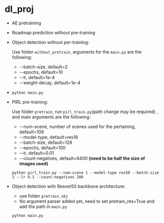 # dl_proj

- AE pretraining

- Roadmap prediction without pre-training

- Object detection without per-training:

  Use folder `without_pretrain`, arguments for the `main.py` are the following:

  - --batch-size, default=2
  - --epochs, default=10
  - --lr, default=1e-4
  - --weight-decay, default=1e-4

- ```
  python main.py
  ```


- PIRL pre-training:

  Use folder  `pretrain`, run `pirl_train.py`(path change may be required) , and main arguments are the following:

  - --num-scene, number of scenes used for the pertaining, default=106
  - --model-type, default=res18
  - --batch-size, default=128
  - --epochs, default=100
  - --lr, default=0.01
  - --count-negatives, default=6400 **(need to be half the size of images used)**

  ```
  python pirl_train.py --num-scene 1 --model-type res50 --batch-size 2 --lr 0.1 --count-negatives 200
  ```


- Object detection with Resnet50 backbone architecture:

  - use folder `pretrain_obj`
  - No argument parser added yet, need to set pretrain_res=True and add the path in `main.py`

  ```
  python main.py
  ```
